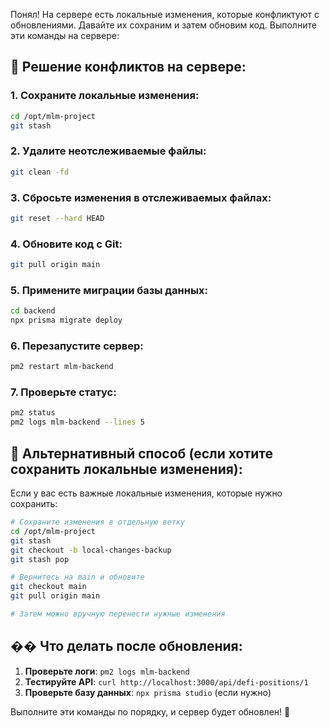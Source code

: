 Понял! На сервере есть локальные изменения, которые конфликтуют с обновлениями. Давайте их сохраним и затем обновим код. Выполните эти команды на сервере:

## 🔧 **Решение конфликтов на сервере:**

### 1. Сохраните локальные изменения:
```bash
cd /opt/mlm-project
git stash
```

### 2. Удалите неотслеживаемые файлы:
```bash
git clean -fd
```

### 3. Сбросьте изменения в отслеживаемых файлах:
```bash
git reset --hard HEAD
```

### 4. Обновите код с Git:
```bash
git pull origin main
```

### 5. Примените миграции базы данных:
```bash
cd backend
npx prisma migrate deploy
```

### 6. Перезапустите сервер:
```bash
pm2 restart mlm-backend
```

### 7. Проверьте статус:
```bash
pm2 status
pm2 logs mlm-backend --lines 5
```

## 🚨 **Альтернативный способ (если хотите сохранить локальные изменения):**

Если у вас есть важные локальные изменения, которые нужно сохранить:

```bash
# Сохраните изменения в отдельную ветку
cd /opt/mlm-project
git stash
git checkout -b local-changes-backup
git stash pop

# Вернитесь на main и обновите
git checkout main
git pull origin main

# Затем можно вручную перенести нужные изменения
```

## �� **Что делать после обновления:**

1. **Проверьте логи**: `pm2 logs mlm-backend`
2. **Тестируйте API**: `curl http://localhost:3000/api/defi-positions/1`
3. **Проверьте базу данных**: `npx prisma studio` (если нужно)

Выполните эти команды по порядку, и сервер будет обновлен! 🚀